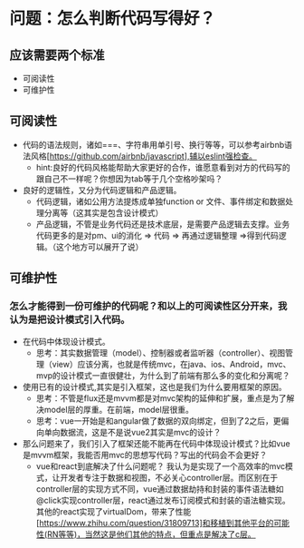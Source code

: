 # 问题：怎么判断代码写得好？
## 应该需要两个标准
+ 可阅读性
+ 可维护性

## 可阅读性
+ 代码的语法规则，诸如===、字符串用单引号、换行等等，可以参考airbnb语法风格[https://github.com/airbnb/javascript],辅以eslint强检查。
    + hint:良好的代码风格能帮助大家更好的合作，谁愿意看到对方的代码写的跟自己不一样呢？你想因为tab等于几个空格吵架吗？
+ 良好的逻辑性，又分为代码逻辑和产品逻辑。
    + 代码逻辑，诸如公用方法提炼成单独function or 文件、事件绑定和数据处理分离等（这其实是包含设计模式）
    + 产品逻辑，不管是业务代码还是技术底层，是需要产品逻辑去支撑。业务代码更多的是对pm、ui的消化 => 代码 => 再通过逻辑整理 =>得到代码逻辑。（这个地方可以展开了说）
## 可维护性
### 怎么才能得到一份可维护的代码呢？和以上的可阅读性区分开来，我认为是把设计模式引入代码。
+ 在代码中体现设计模式。
  + 思考：其实数据管理（model）、控制器或者监听器（controller）、视图管理（view）应该分离，也就是传统mvc，在java、ios、Android，mvc、mvp的设计模式一直很健壮，为什么到了前端有那么多的变化和分离呢？
+ 使用已有的设计模式,其实是引入框架，这也是我们为什么要用框架的原因。
  + 思考：不管是flux还是mvvm都是对mvc架构的延伸和扩展，重点是为了解决model层的厚重。在前端，model层很重。
  + 思考：vue一开始是和angular做了数据的双向绑定，但到了2之后，更偏向单向数据流，这是不是说vue2其实是mvc的设计？  
+ 那么问题来了，我们引入了框架还能不能再在代码中体现设计模式？比如vue是mvvm框架，我能否用mvc的思想写代码？写出的代码会不会更好？
  + vue和react到底解决了什么问题呢？ 我认为是实现了一个高效率的mvc模式，让开发者专注于数据和视图，不必关心controller层。而区别在于controller层的实现方式不同，vue通过数据劫持和封装的事件语法糖如@click实现controller层，react通过发布订阅模式和封装的语法糖实现。其他的react实现了virtualDom，带来了性能[https://www.zhihu.com/question/31809713]和移植到其他平台的可能性(RN等等)，当然这是他们其他的特点，但重点是解决了c层。